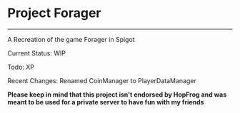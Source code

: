 # Project Forager

<hr>

A Recreation of the game Forager in Spigot

Current Status: WIP

Todo: XP

Recent Changes: Renamed CoinManager to PlayerDataManager

**Please keep in mind that this project isn't endorsed by HopFrog and was meant to be used for a private server to have fun with my friends**